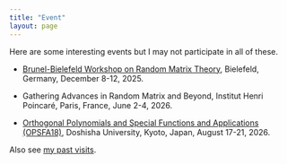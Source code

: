 ```yaml
---
title: "Event"
layout: page
---
```


Here are some interesting events but I may not participate in all of these.

- [Brunel-Bielefeld Workshop on Random Matrix Theory](https://www.uni-bielefeld.de/einrichtungen/zif/events/#/event/8070), Bielefeld, Germany, December 8-12, 2025.

- Gathering Advances in Random Matrix and Beyond, Institut Henri Poincaré, Paris, France, June 2-4, 2026.

- [Orthogonal Polynomials and Special Functions and Applications (OPSFA18)](https://opsfa18.com/), Doshisha University, Kyoto, Japan, August 17-21, 2026.

Also see [my past visits](/pastvisits.md).
